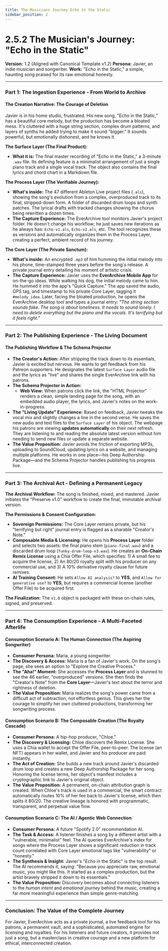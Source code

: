 ```yaml
---
title: The Musicians Journey Echo in the Static
sidebar_position: 2
---
```


# 2.5.2 The Musician's Journey: "Echo in the Static"

**Version:** 1.2 (Aligned with Canonical Template v1.2)
**Persona:** Javier, an indie musician and songwriter.
**Work:** "Echo in the Static," a simple, haunting song praised for its raw emotional honesty.

---

### **Part 1: The Ingestion Experience - From World to Archive**

#### **The Creation Narrative: The Courage of Deletion**
Javier is in his home studio, frustrated. His new song, "Echo in the Static," has a beautiful core melody, but the production has become a bloated mess. It's cluttered with a huge string section, complex drum patterns, and layers of synths he added trying to make it sound "bigger." It sounds powerful, but emotionally dishonest, and he knows it.

**The Surface Layer (The Final Product):**
*   **What it is:** The final master recording of "Echo in the Static," a 3-minute `.wav` file. Its defining feature is a minimalist arrangement of just a single piano track and a single vocal track. The object also contains the final lyrics and chord chart in a Markdown file.

**The Process Layer (The Verifiable Journey):**
*   **What's inside:** The 47 different Ableton Live project files (`.als`), showing the song's evolution from a complex, overproduced track to its final, stripped-down form. A folder of discarded drum loops and synth patches. The lyrical drafts with tracked changes showing the chorus being rewritten a dozen times.
*   **The Capture Experience:** The EverArchive tool monitors Javier's project folder. He doesn't change his workflow; he just saves new iterations as he always has: `Echo-v1.als`, `Echo-v2.als`, etc. The tool recognizes these as versions and automatically organizes them in the Process Layer, creating a perfect, ambient record of his journey.

**The Core Layer (The Private Sanctum):**
*   **What's inside:** An encrypted `.mp3` of him humming the initial melody into his phone, time-stamped three years before the song's release. A private journal entry detailing his moment of artistic crisis.
*   **The Capture Experience:** Javier uses the **EverArchive Mobile App** for on-the-go ideas. While walking his dog, the initial melody came to him. He hummed it into the app's "Quick Capture." The app saved the audio, GPS tag, and timestamp to his private Core Layer, tagging it `#melody_idea`. Later, facing the bloated production, he opens the EverArchive desktop tool and types a journal entry: *"The string section sounds fake. The song is about loneliness. It needs to *sound* lonely. I need to delete everything but the piano and the vocals. It's terrifying but it feels right."*

---

### **Part 2: The Publishing Experience - The Living Document**

#### **The Publishing Workflow & The Schema Projector**
*   **The Creator's Action:** After stripping the track down to its essentials, Javier is excited but nervous. He wants to get feedback from his Patreon supporters. He designates the latest `Surface Layer` audio file and the lyrics as "live" and shares the single EverArchive link with his patrons.
*   **The Schema Projector in Action:**
    *   **Web View:** When patrons click the link, the "HTML Projector" renders a clean, simple landing page for the song, with an embedded audio player, the lyrics, and Javier's notes on the work-in-progress.
*   **The "Living Update" Experience:** Based on feedback, Javier tweaks the vocal mix and slightly changes a line in the second verse. He saves the new audio and text files to the `Surface Layer` of his object. The webpage his patrons are viewing **updates automatically** on their next refresh. They are listening to and reading the absolute latest version without him needing to send new files or update a separate website.
*   **The Value Proposition:** Javier avoids the friction of exporting MP3s, uploading to SoundCloud, updating lyrics on a website, and managing multiple platforms. He works in one place—his Deep Authorship Package—and the Schema Projector handles publishing his progress live.

---

### **Part 3: The Archival Act - Defining a Permanent Legacy**

**The Archival Workflow:**
The song is finished, mixed, and mastered. Javier initiates the "Preserve v1.0" workflow to create the final, immutable archival version.

**The Permissions & Consent Configuration:**
*   **Sovereign Permissions:** The Core Layer remains private, but his "terrifying but right" journal entry is flagged as a sharable "Creator's Note."
*   **Composable Media & Licensing:** He opens his **Process Layer** folder and selects two assets: the final piano stem (`piano-final.wav`) and a discarded drum loop (`funky-drum-loop-v3.wav`). He creates an **On-Chain Remix License** using a Chia Offer File, which specifies: 1) A small fee to acquire the license, 2) An 80/20 royalty split with his producer on any commercial use, and 3) A 10% derivative royalty clause for future remixes.
*   **AI Training Consent:** He sets `Allow AI analysis?` to **YES**, and `Allow for generative use?` to **YES**, but requires a commercial license (another Offer File) to be acquired first.

**The Finalization:**
The `v1.0` object is packaged with these on-chain rules, signed, and preserved.

---

### **Part 4: The Consumption Experience - A Multi-Faceted Afterlife**

#### **Consumption Scenario A: The Human Connection (The Aspiring Songwriter)**
*   **Consumer Persona:** Maria, a young songwriter.
*   **The Discovery & Access:** Maria is a fan of Javier's work. On the song's page, she sees an option to "Explore the Creative Process."
*   **The "Aha!" Moment:** She accesses the **Process Layer** and is stunned to see the 46 earlier, "overproduced" versions. She then finds the "Creator's Note" from the **Core Layer**—Javier's text about the terror and rightness of deletion.
*   **The Value Proposition:** Maria realizes the song's power came from a difficult act of subtraction, not effortless genius. This gives her the courage to simplify her own cluttered productions, transforming her songwriting process.

#### **Consumption Scenario B: The Composable Creation (The Royalty Cascade)**
*   **Consumer Persona:** A hip-hop producer, "Chloe."
*   **The Discovery & Licensing:** Chloe discovers the Remix License. She uses a Chia wallet to accept the Offer File, peer-to-peer. The license (an NFT) appears in her wallet, and Javier and his producer are paid instantly.
*   **The Act of Creation:** She builds a new track around Javier's discarded drum loop and creates a new Deep Authorship Package for her song. Honoring the license terms, her object's manifest includes a cryptographic link to Javier's original object.
*   **The Value Proposition:** A permanent, on-chain attribution graph is created. When Chloe's track is used in a commercial, the smart contract automatically routes 10% of her fee back to Javier's license, which then splits it 80/20. The creative lineage is honored with programmatic, transparent, and perpetual value flow.

#### **Consumption Scenario C: The AI / Agentic Web Connection**
*   **Consumer Persona:** A future "Spotify 2.0" recommendation AI.
*   **The Task & Access:** A listener finishes a song by a different artist with a "vulnerable, minimalist" feel. The AI queries EverArchive's index for songs where the Process Layer shows a significant reduction in track count correlated with Core Layer emotional tags like "vulnerability" or "honesty."
*   **The Synthesis & Insight:** Javier's "Echo in the Static" is the top result. The AI recommends it, saying: "Because you appreciate raw, emotional music, you might like this. It started as a complex production, but the artist bravely stripped it down to its essentials."
*   **The Value Proposition:** Discovery becomes about connecting listeners to the *human intent* and *emotional journey* behind the music, creating a far more meaningful experience than simple genre-matching.

---

### **Conclusion: The Value of the Complete Journey**
For Javier, EverArchive acts as a private journal, a live feedback tool for his patrons, a permanent vault, and a sophisticated, automated engine for licensing and royalties. For his listeners and future creators, it provides not just a song, but a masterclass in creative courage and a new platform for ethical, interconnected creation.